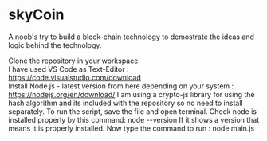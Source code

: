 # skyCoin
A noob's try to build a block-chain technology to demostrate the ideas and logic behind the technology.

Clone the repository in your workspace.<br />
I have used VS Code as Text-Editor : https://code.visualstudio.com/download<br />
Install Node.js - latest version from here depending on your system : https://nodejs.org/en/download/
I am using a crypto-js library for using the hash algorithm and its included with the repository so no need to install separately.
To run the script, save the file and open terminal.
Check node is installed properly by this command: node --version
If it shows a version that means it is properly installed.
Now type the command to run : node main.js
